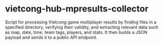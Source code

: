 # vietcong-hub-mpresults-collector
Script for processing Vietcong game multiplayer results by finding files in a specified directory, verifying their validity, and extracting relevant data such as map, date, time, team tags, players, and stats. It then builds a JSON payload and sends it to a public API endpoint.

